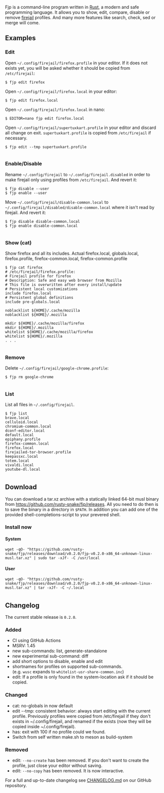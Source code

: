 Fjp is a command-line program written in [Rust](https://www.rust-lang.org/),
a modern and safe programming language. It allows you to show, edit, compare, disable or remove
[firejail](https://firejail.wordpress.com/) profiles. And many more features like search, check,
sed or merge will come.

Examples
--------

### Edit

Open `~/.config/firejail/firefox.profile` in your editor. If it does not exists yet,
you will be asked whether it should be copied from `/etc/firejail`:

    $ fjp edit firefox

Open `~/.config/firejail/firefox.local` in your editor:

    $ fjp edit firefox.local

Open `~/.config/firejail/firefox.local` in nano:

    $ EDITOR=nano fjp edit firefox.local

Open `~/.config/firejail/supertuxkart.profile` in your editor and discard all change on exit. `supertuxkart.profile` is copied from `/etc/firejail` if necessary.

    $ fjp edit --tmp supertuxkart.profile

<div style="margin: 1cm;"></div>

### Enable/Disable

Rename `~/.config/firejail` to `~/.config/firejail.disabled` in order to make firejail only using profiles from `/etc/firejail`. And revert it:

    $ fjp disable --user
    $ fjp enable --user

Move `~/.config/firejail/disable-common.local` to `~/.config/firejail/disabled/disable-common.local` where it isn't read by firejail. And revert it:

    $ fjp disable disable-common.local
    $ fjp enable disable-common.local

<div style="margin: 1cm;"></div>

### Show (cat)

Show firefox and all its includes. Actual firefox.local, globals.local, firefox.profile, firefox-common.local, firefox-common.profile

    $ fjp cat firefox
    # /etc/firejail/firefox.profile:
    # Firejail profile for firefox
    # Description: Safe and easy web browser from Mozilla
    # This file is overwritten after every install/update
    # Persistent local customizations
    include firefox.local
    # Persistent global definitions
    include pre-globals.local
    
    noblacklist ${HOME}/.cache/mozilla
    noblacklist ${HOME}/.mozilla
    
    mkdir ${HOME}/.cache/mozilla/firefox
    mkdir ${HOME}/.mozilla
    whitelist ${HOME}/.cache/mozilla/firefox
    whitelist ${HOME}/.mozilla
    . . .

<div style="margin: 1cm;"></div>

### Remove

Delete `~/.config/firejail/google-chrome.profile`:

    $ fjp rm google-chrome

<div style="margin: 1cm;"></div>

### List

List all files in `~/.config/firejail`.

    $ fjp list
    brave.local
    celluloid.local
    chromium-common.local
    dconf-editor.local
    default.local
    epiphany.profile
    firefox-common.local
    firefox.local
    firejailed-tor-browser.profile
    keepassxc.local
    totem.local
    vivaldi.local
    youtube-dl.local

<div style="margin: 1cm;"></div>

Download
--------

You can download a tar.xz archive with a statically linked 64-bit musl binary
from <https://github.com/rusty-snake/fjp/releases>. All you need to do then is
to save the binary in a directory in `$PATH`. In addition you can add one of the
provided shell-completions-script to your prevered shell.

### Install now

#### System

```
wget -qO- "https://github.com/rusty-snake/fjp/releases/download/v0.2.0/fjp-v0.2.0-x86_64-unknown-linux-musl.tar.xz" | sudo tar -xJf- -C /usr/local
```

#### User

```
wget -qO- "https://github.com/rusty-snake/fjp/releases/download/v0.2.0/fjp-v0.2.0-x86_64-unknown-linux-musl.tar.xz" | tar -xJf- -C ~/.local
```

<div style="margin: 1cm;"></div>

Changelog
---------

The current stable release is `0.2.0`.

### Added
- CI using GitHub Actions
- MSRV: 1.45
- new sub-commands: list, generate-standalone
- new experimental sub-command: diff
- add short options to disable, enable and edit
- shortnames for profiles on supported sub-commands.  
  (e.g. `wusc` expands to `whitelist-usr-share-common.inc`)
- edit: If a profile is only found in the system-location ask if it should be copied.

### Changed
- cat: no-globals in now default
- edit \--tmp: consistent behavior: always start editing with the current profile.
  Previously profiles were copied from /etc/firejail if they don't exists in ~/.config/firejail,
  and renamed if the exists (now they will be copied inside ~/.config/firejail).
- has: exit with 100 if no profile could we found.
- Switch from self written make.sh to meson as build-system

### Removed
- edit: `--no-create` has been removed. If you don't want to create the profile,
  just close your editor without saving.
- edit: `--no-copy` has been removed. It is now interactive.

For a full and up-to-date changelog see [CHANGELOG.md](https://github.com/rusty-snake/fjp/blob/master/CHANGELOG.md) on our GitHub repository.
